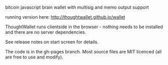 bitcoin javascript brain wallet with multisig and memo output support

running version here: http://thoughtwallet.github.io/wallet

ThoughtWallet runs clientside in the browser - nothing needs to be installed and there are no server dependencies.

See release notes on start screen for details.

The code is in the gh-pages branch.  Most source files are MIT licenced (all are free to use and modify).
